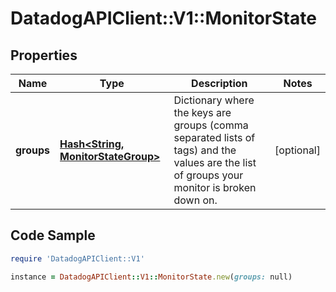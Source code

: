 # DatadogAPIClient::V1::MonitorState

## Properties

Name | Type | Description | Notes
------------ | ------------- | ------------- | -------------
**groups** | [**Hash&lt;String, MonitorStateGroup&gt;**](MonitorStateGroup.md) | Dictionary where the keys are groups (comma separated lists of tags) and the values are the list of groups your monitor is broken down on. | [optional] 

## Code Sample

```ruby
require 'DatadogAPIClient::V1'

instance = DatadogAPIClient::V1::MonitorState.new(groups: null)
```



